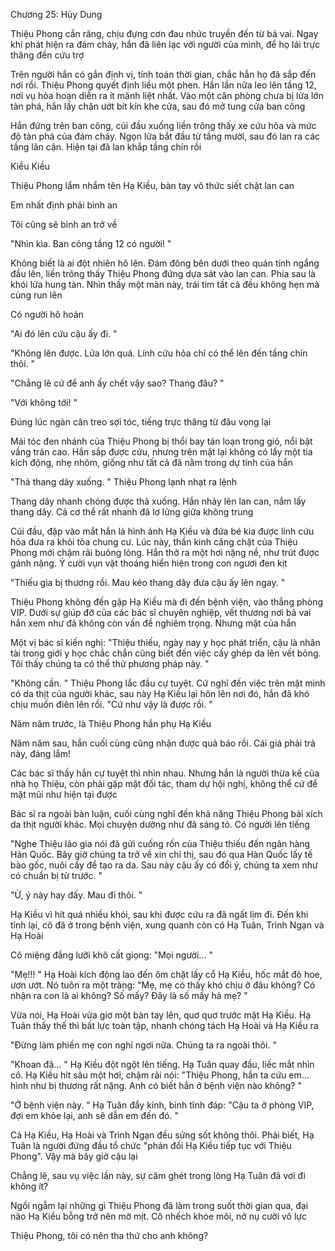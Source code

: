 




Chương 25: Hủy Dung


Thiệu Phong cắn răng, chịu đựng cơn đau nhức truyền đến từ bả vai. Ngay khi phát hiện ra đám cháy, hắn đã liên lạc với người của mình, để họ lái trực thăng đến cứu trợ

Trên người hắn có gắn định vị, tính toán thời gian, chắc hẳn họ đã sắp đến nơi rồi. Thiệu Phong quyết định liều một phen. Hắn lần nữa leo lên tầng 12, nơi vụ hỏa hoạn diễn ra ít mãnh liệt nhất. Vào một căn phòng chưa bị lửa lớn tàn phá, hắn lấy chăn ướt bít kín khe cửa, sau đó mở tung cửa ban công

Hắn đứng trên ban công, cúi đầu xuống liền trông thấy xe cứu hỏa và mức độ tàn phá của đám cháy. Ngọn lửa bắt đầu từ tầng mười, sau đó lan ra các tầng lân cận. Hiện tại đã lan khắp tầng chín rồi

Kiều Kiều

Thiệu Phong lẩm nhẩm tên Hạ Kiều, bàn tay vô thức siết chặt lan can

Em nhất định phải bình an

Tôi cũng sẽ bình an trở về

"Nhìn kìa. Ban công tầng 12 có người! "

Không biết là ai đột nhiên hô lên. Đám đông bên dưới theo quán tính ngẩng đầu lên, liền trông thấy Thiệu Phong đứng dựa sát vào lan can. Phía sau là khói lửa hung tàn. Nhìn thấy một màn này, trái tim tất cả đều không hẹn mà cùng run lên

Có người hô hoán

"Ai đó lên cứu cậu ấy đi. "

"Không lên được. Lửa lớn quá. Lính cứu hỏa chỉ có thể lên đến tầng chín thôi. "

"Chẳng lẽ cứ để anh ấy chết vậy sao? Thang đâu? "

"Với không tới! "



Đúng lúc ngàn cân treo sợi tóc, tiếng trực thăng từ đâu vọng lại

Mái tóc đen nhánh của Thiệu Phong bị thổi bay tán loạn trong gió, nổi bật vầng trán cao. Hắn sắp được cứu, nhưng trên mặt lại không có lấy một tia kích động, nhẹ nhõm, giống như tất cả đã nằm trong dự tính của hắn

"Thả thang dây xuống. " Thiệu Phong lạnh nhạt ra lệnh

Thang dây nhanh chóng được thả xuống. Hắn nhảy lên lan can, nắm lấy thang dây. Cả cơ thể rất nhanh đã lơ lửng giữa không trung

Cúi đầu, đập vào mắt hắn là hình ảnh Hạ Kiều và đứa bé kia được lính cứu hỏa đưa ra khỏi tòa chung cư. Lúc này, thần kinh căng chặt của Thiệu Phong mới chậm rãi buông lỏng. Hắn thở ra một hơi nặng nề, như trút được gánh nặng. Ý cười vụn vặt thoáng hiển hiện trong con ngươi đen kịt

"Thiếu gia bị thương rồi. Mau kéo thang dây đưa cậu ấy lên ngay. "



Thiệu Phong không đến gặp Hạ Kiều mà đi đến bệnh viện, vào thẳng phòng VIP. Dưới sự giúp đỡ của các bác sĩ chuyên nghiệp, vết thương nơi bả vai hắn xem như đã không còn vấn đề nghiêm trọng. Nhưng mặt của hắn

Một vị bác sĩ kiến nghị: "Thiệu thiếu, ngày nay y học phát triển, cậu là nhân tài trong giới y học chắc chắn cũng biết đến việc cấy ghép da lên vết bỏng. Tôi thấy chúng ta có thể thử phương pháp này. "

"Không cần. " Thiệu Phong lắc đầu cự tuyệt. Cứ nghĩ đến việc trên mặt mình có da thịt của người khác, sau này Hạ Kiều lại hôn lên nơi đó, hắn đã khó chịu muốn điên lên rồi. "Cứ như vậy là được rồi. "

Năm năm trước, là Thiệu Phong hắn phụ Hạ Kiều

Năm năm sau, hắn cuối cùng cũng nhận được quả báo rồi. Cái giá phải trả này, đáng lắm!

Các bác sĩ thấy hắn cự tuyệt thì nhìn nhau. Nhưng hắn là người thừa kế của nhà họ Thiệu, còn phải gặp mặt đối tác, tham dự hội nghị, không thể cứ để mặt mũi như hiện tại được

Bác sĩ ra ngoài bàn luận, cuối cùng nghĩ đến khả năng Thiệu Phong bài xích da thịt người khác. Mọi chuyện dường như đã sáng tỏ. Có người lên tiếng



"Nghe Thiệu lão gia nói đã gửi cuống rốn của Thiệu thiếu đến ngân hàng Hàn Quốc. Bây giờ chúng ta trở về xin chỉ thị, sau đó qua Hàn Quốc lấy tế bào gốc, nuôi cấy để tạo ra da. Sau này cậu ấy có đổi ý, chúng ta xem như có chuẩn bị từ trước. "

"Ừ, ý này hay đấy. Mau đi thôi. "



Hạ Kiều vì hít quá nhiều khói, sau khi được cứu ra đã ngất lịm đi. Đến khi tỉnh lại, cô đã ở trong bệnh viện, xung quanh còn có Hạ Tuân, Trình Ngạn và Hạ Hoài

Cô miệng đắng lưỡi khô cất giọng: "Mọi người... "

"Mẹ!!! " Hạ Hoài kích động lao đến ôm chặt lấy cổ Hạ Kiều, hốc mắt đỏ hoe, ươn ướt. Nó tuôn ra một tràng: "Mẹ, mẹ có thấy khó chịu ở đâu không? Có nhận ra con là ai không? Số mấy? Đây là số mấy hả mẹ? "

Vừa nói, Hạ Hoài vừa giơ một bàn tay lên, quơ quơ trước mặt Hạ Kiều. Hạ Tuân thấy thế thì bất lực toàn tập, nhanh chóng tách Hạ Hoài và Hạ Kiều ra

"Đừng làm phiền mẹ con nghỉ ngơi nữa. Chúng ta ra ngoài thôi. "

"Khoan đã... " Hạ Kiều đột ngột lên tiếng. Hạ Tuân quay đầu, liếc mắt nhìn cô. Hạ Kiều hít sâu một hơi, chậm rãi nói: "Thiệu Phong, hắn ta cứu em... hình như bị thương rất nặng. Anh có biết hắn ở bệnh viện nào không? "

"Ở bệnh viện này. " Hạ Tuân đẩy kính, bình tĩnh đáp: "Cậu ta ở phòng VIP, đợi em khỏe lại, anh sẽ dẫn em đến đó. "

Cả Hạ Kiều, Hạ Hoài và Trình Ngạn đều sửng sốt không thôi. Phải biết, Hạ Tuân là người đứng đầu tổ chức "phản đối Hạ Kiều tiếp tục với Thiệu Phong". Vậy mà bây giờ cậu lại

Chẳng lẽ, sau vụ việc lần này, sự căm ghét trong lòng Hạ Tuân đã vơi đi không ít?

Ngồi ngẫm lại những gì Thiệu Phong đã làm trong suốt thời gian qua, đại não Hạ Kiều bỗng trở nên mờ mịt. Cô nhếch khóe môi, nở nụ cười vô lực

Thiệu Phong, tôi có nên tha thứ cho anh không?




